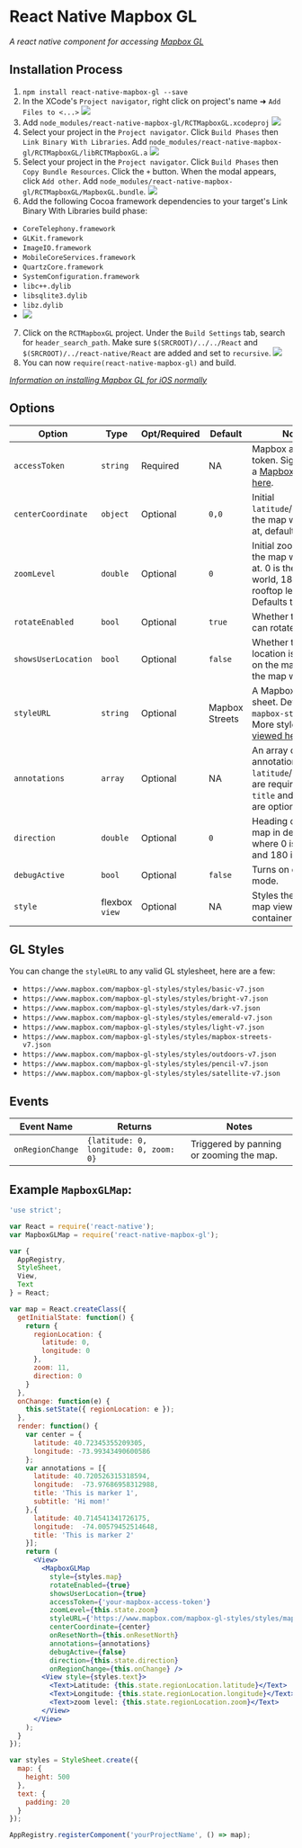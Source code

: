 # React Native Mapbox GL

_A react native component for accessing [Mapbox GL](https://www.mapbox.com/mapbox-gl/)_


## Installation Process

1. `npm install react-native-mapbox-gl --save`
2. In the XCode's `Project navigator`, right click on project's name ➜ `Add Files to <...>` ![](https://cldup.com/k0oJwOUKPN.png)
3. Add `node_modules/react-native-mapbox-gl/RCTMapboxGL.xcodeproj` ![](https://cldup.com/bnJWwtaACM.png)
4. Select your project in the `Project navigator`. Click `Build Phases` then `Link Binary With Libraries`. Add `node_modules/react-native-mapbox-gl/RCTMapboxGL/libRCTMapboxGL.a` ![](https://cldup.com/QWhL_SjobN.png)
5. Select your project in the `Project navigator`. Click `Build Phases` then `Copy Bundle Resources`. Click the `+` button. When the modal appears, click `Add other`. Add `node_modules/react-native-mapbox-gl/RCTMapboxGL/MapboxGL.bundle`. ![](https://cldup.com/Oi7uHxc1Fd.png)
6. Add the following Cocoa framework dependencies to your target's Link Binary With Libraries build phase:
  * `CoreTelephony.framework`
  * `GLKit.framework`
  * `ImageIO.framework`
  * `MobileCoreServices.framework`
  * `QuartzCore.framework`
  * `SystemConfiguration.framework`
  * `libc++.dylib`
  * `libsqlite3.dylib`
  * `libz.dylib`
  * ![](https://cldup.com/KuSEgMQQSy.gif)
7. Click on the `RCTMapboxGL` project. Under the `Build Settings` tab, search for `header_search_path`. Make sure `$(SRCROOT)/../../React` and `$(SRCROOT)/../react-native/React` are added and set to `recursive`. ![](https://cldup.com/81zUEHaKoX.png)
8. You can now `require(react-native-mapbox-gl)` and build.

_[Information on installing Mapbox GL for iOS normally](https://github.com/mapbox/mapbox-gl-native/wiki/Installing-Mapbox-GL-for-iOS)_

## Options

| Option | Type | Opt/Required | Default | Note |
|---|---|---|---|---|
| `accessToken` | `string` | Required | NA |Mapbox access token. Sign up for a [Mapbox account here](https://www.mapbox.com/signup).
| `centerCoordinate` | `object` | Optional | `0,0`| Initial `latitude`/`longitude` the map will load at, defaults to `0,0`.
| `zoomLevel` | `double` | Optional | `0` | Initial zoom level the map will load at. 0 is the entire world, 18 is rooftop level. Defaults to 0.
| `rotateEnabled` | `bool`  |  Optional | `true`  | Whether the map can rotate |
|`showsUserLocation` | `bool` | Optional | `false` | Whether the users location is shown on the map. Note - the map will |
| `styleURL` | `string` | Optional | Mapbox Streets |  A Mapbox GL style sheet. Defaults to `mapbox-streets`. More styles [can be viewed here](https://www.mapbox.com/mapbox-gl-styles).
| `annotations` | `array` | Optional | NA |  An array of annotation objects. `latitude`/`longitude` are required, both `title` and `subtitle` are optional.  
| `direction`  | `double` | Optional | `0` | Heading of the map in degrees where 0 is north and 180 is south |
| `debugActive`  | `bool` | Optional | `false` | Turns on debug mode. |
| `style`  | flexbox `view` | Optional | NA | Styles the actual map view container |

## GL Styles

You can change the `styleURL` to any valid GL stylesheet, here are a few:

* `https://www.mapbox.com/mapbox-gl-styles/styles/basic-v7.json`
* `https://www.mapbox.com/mapbox-gl-styles/styles/bright-v7.json`
* `https://www.mapbox.com/mapbox-gl-styles/styles/dark-v7.json`
* `https://www.mapbox.com/mapbox-gl-styles/styles/emerald-v7.json`
* `https://www.mapbox.com/mapbox-gl-styles/styles/light-v7.json`
* `https://www.mapbox.com/mapbox-gl-styles/styles/mapbox-streets-v7.json`
* `https://www.mapbox.com/mapbox-gl-styles/styles/outdoors-v7.json`
* `https://www.mapbox.com/mapbox-gl-styles/styles/pencil-v7.json`
* `https://www.mapbox.com/mapbox-gl-styles/styles/satellite-v7.json`

## Events

| Event Name | Returns | Notes
|---|---|---|
| `onRegionChange` | `{latitude: 0, longitude: 0, zoom: 0}` | Triggered by panning or zooming the map.

## Example `MapboxGLMap`:
```jsx
'use strict';

var React = require('react-native');
var MapboxGLMap = require('react-native-mapbox-gl');

var {
  AppRegistry,
  StyleSheet,
  View,
  Text
} = React;

var map = React.createClass({
  getInitialState: function() {
    return {
      regionLocation: {
        latitude: 0,
        longitude: 0
      },
      zoom: 11,
      direction: 0
    }
  },
  onChange: function(e) {
    this.setState({ regionLocation: e });
  },
  render: function() {
    var center = {
      latitude: 40.72345355209305,
      longitude: -73.99343490600586
    };
    var annotations = [{
      latitude: 40.720526315318594,
      longitude:  -73.97686958312988,
      title: 'This is marker 1',
      subtitle: 'Hi mom!'
    },{
      latitude: 40.714541341726175,
      longitude:  -74.00579452514648,
      title: 'This is marker 2'
    }];
    return (
      <View>
        <MapboxGLMap
          style={styles.map}
          rotateEnabled={true}
          showsUserLocation={true}
          accessToken={'your-mapbox-access-token'}
          zoomLevel={this.state.zoom}
          styleURL={'https://www.mapbox.com/mapbox-gl-styles/styles/mapbox-streets-v7.json'}
          centerCoordinate={center}
          onResetNorth={this.onResetNorth}
          annotations={annotations}
          debugActive={false}
          direction={this.state.direction}
          onRegionChange={this.onChange} />
        <View style={styles.text}>
          <Text>Latitude: {this.state.regionLocation.latitude}</Text>
          <Text>Longitude: {this.state.regionLocation.longitude}</Text>
          <Text>zoom level: {this.state.regionLocation.zoom}</Text>
        </View>
      </View>
    );
  }
});

var styles = StyleSheet.create({
  map: {
    height: 500
  },
  text: {
    padding: 20
  }
});

AppRegistry.registerComponent('yourProjectName', () => map);
 ```

